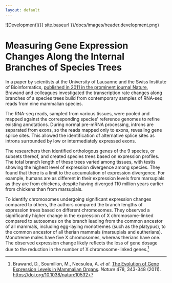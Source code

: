 ```yaml
---
layout: default
---
```


![Development]({{ site.baseurl }}/docs/images/header.development.png)

# Measuring Gene Expression Changes Along the Internal Branches of Species Trees

In a paper by scientists at the University of Lausanne and the Swiss Institute of Bioinformatics, [published in 2011 in the prominent journal Nature](https://doi.org/10.1038/nature10532), Brawand and colleagues investigated the transcription rate changes along branches of a species trees build from contemporary samples of RNA-seq reads from nine mammalian species.

The RNA-seq reads, sampled from various tissues, were pooled and mapped against the corresponding species' reference genomes to refine existing annotations. During normal pre-mRNA processing, introns are separated from exons, so the reads mapped only to exons, revealing gene splice sites. This allowed the identification of alternative splice sites as introns surrounded by low or intermediately expressed exons.

The researchers then identified orthologous genes of the 9 species, or subsets thereof, and created species trees based on expression profiles. The total branch length of these trees varied among tissues, with testis showing the highest level of expression divergence among species. They found that there is a limit to the accumulation of expression divergence. For example, humans are as different in their expression levels from marsupials as they are from chickens, despite having diverged 110 million years earlier from chickens than from marsupials.

To identify chromosomes undergoing significant expression changes compared to others, the authors compared the branch lengths of expression trees based on different chromosomes. They observed a significantly higher change in the expression of X chromosome-linked compared to autosomes on the branch leading from the common ancestor of all mammals, including egg-laying monotremes (such as the platypus), to the common ancestor of all therian mammals (marsupials and eutherians). Monotreme males have five X chromosomes, whereas therians have one. The observed expression change likely reflects the loss of gene dosage due to the reduction in the number of X chromosome-linked genes.[^1]

[^1]: Brawand, D., Soumillon, M., Necsulea, A. *et al.* [The Evolution of Gene Expression Levels in Mammalian Organs](https://doi.org/10.1038/nature10532). *Nature* 478, 343-348 (2011). https://doi.org/10.1038/nature10532









